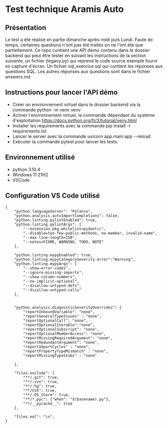 # Test technique Aramis Auto

## Présentation

Le test a été réalisé en partie dimanche après-midi puis Lundi. Faute de temps, certaines questions n'ont pas été traités on ne l'ont été que partiellement.
Ce repo contient une API demo contenu dans le dossier backend qui peut être tester en suivant les instructions de la section suivante, un fichier (legacy.py) qui reprend le code source exemple fourni en capture d'écran. Un fichier sql_exercice.sql qui contient les réponses aux questions SQL.
Les autres réponses aux questions sont dans le fichier answers.md

## Instructions pour lancer l'API démo

- Créer un environnement virtuel dans le dossier backend via la commande python -m venv venv
- Activer l'environnement virtuel, la commande dépendant du système d'exploitation https://docs.python.org/fr/3/tutorial/venv.html
- Installer les requirements avec la commande pip install -r requirements.txt
- Lancer le server avec la commande uvicorn app.main:app --reload
- Exécuter la commande pytest pour lancer les tests.

## Environnement utilisé

- python 3.10.4
- Windows 11 21H2
- VSCode

## Configuration VS Code utilisé

    {
        "python.languageServer": "Pylance",
        "python.analysis.autoImportCompletions": false,
        "python.linting.pylintEnabled": true,
        "python.linting.pylintArgs": [
            "--extension-pkg-whitelist=pydantic",
            "--disable=too-few-public-methods, no-member, invalid-name",
            "--max-line-length=150",
            "--notes=FIXME, WARNING, TODO, NOTE"
        ],

        "python.linting.mypyEnabled": true,
        "python.linting.mypyCategorySeverity.error":"Warning",
        "python.linting.mypyArgs": [
            "--show-error-codes",
            "--ignore-missing-imports",
            "--show-column-numbers",
            "--no-implicit-optional",
            "--disallow-untyped-defs",
            "--disallow-untyped-calls"
        ],


        "python.analysis.diagnosticSeverityOverrides": {
            "reportUnboundVariable": "none",
            "reportGeneralTypeIssues" : "none",
            "reportOptionalCall": "none",
            "reportOptionalIterable":"none",
            "reportOptionalSubscript": "none",
            "reportOptionalMemberAccess": "none",
            "reportMissingRequiredArgument": "none",
            "reportRedundantArgument": "none",
            "reportImportCycles" : "none",
            "reportPropertyTypeMismatch" : "none",
            "reportMissingTypeStubs" : "none"

        },

        "files.exclude": {
            "**/.git": true,
            "**/.svn": true,
            "**/.hg": true,
            "**/CVS": true,
            "**/.DS_Store": true,
            "**/*.pyc": {"when": "$(basename).py"},
            "**/__pycache__": true
        },

        "files.eol": "\n",
    }

